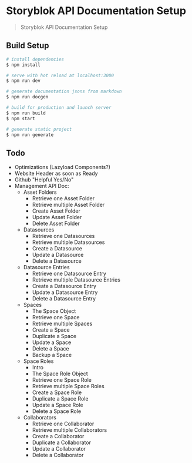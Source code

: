 # Storyblok API Documentation Setup

> Storyblok API Documentation Setup

## Build Setup

``` bash
# install dependencies
$ npm install

# serve with hot reload at localhost:3000
$ npm run dev

# generate documentation jsons from markdown
$ npm run docgen

# build for production and launch server
$ npm run build
$ npm start

# generate static project
$ npm run generate
```

## Todo

- Optimizations (Lazyload Components?)
- Website Header as soon as Ready
- Github "Helpful Yes/No"
- Management API Doc:
  - Asset Folders
    - Retrieve one Asset Folder
    - Retrieve multiple Asset Folder 
    - Create Asset Folder
    - Update Asset Folder
    - Delete Asset Folder
  - Datasources
    - Retrieve one Datasources
    - Retrieve multiple Datasources 
    - Create a Datasource
    - Update a Datasource
    - Delete a Datasource
  - Datasource Entries
    - Retrieve one Datasource Entry
    - Retrieve multiple Datasource Entries 
    - Create a Datasource Entry
    - Update a Datasource Entry
    - Delete a Datasource Entry
  - Spaces
    - The Space Object
    - Retrieve one Space
    - Retrieve multiple Spaces
    - Create a Space
    - Duplicate a Space
    - Update a Space
    - Delete a Space
    - Backup a Space
  - Space Roles 
    - Intro
    - The Space Role Object
    - Retrieve one Space Role
    - Retrieve multiple Space Roles
    - Create a Space Role
    - Duplicate a Space Role
    - Update a Space Role
    - Delete a Space Role
  - Collaborators
    - Retrieve one Collaborator
    - Retrieve multiple Collaborators
    - Create a Collaborator
    - Duplicate a Collaborator
    - Update a Collaborator
    - Delete a Collaborator
